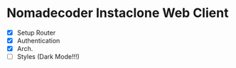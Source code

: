 # Nomadecoder Instaclone Web Client

-  [x] Setup Router
-  [x] Authentication
-  [x] Arch.
-  [ ] Styles (Dark Mode!!!)
